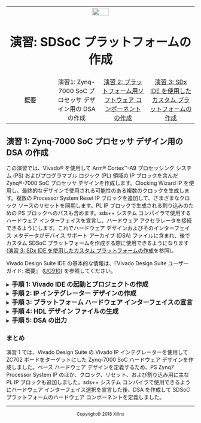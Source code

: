 
<table style="width:100%">
  <tr>

<th width="100%" colspan="6"><img src="https://www.xilinx.com/content/dam/xilinx/imgs/press/media-kits/corporate/xilinx-logo.png" width="30%"/><h1>演習: SDSoC プラットフォームの作成</h2>
</th>

  </tr>
  <tr>
    <td width="17%" align="center"><a href="README.md">概要</a></td>
    <td width="16%" align="center">演習1: Zynq-7000 SoC プロセッサ デザイン用の DSA の作成</td>
    <td width="17%" align="center"><a href="Lab2-Creating-Software-Components.md">演習 2: プラットフォーム用ソフトウェア コンポーネントの作成</a></td>
    <td width="17%" align="center"><a href="Lab3-Creating-Custom-Platform-Using-the-SDx-IDE.md">演習 3: SDx IDE を使用したカスタム プラットフォームの作成</a></td>
  </tr>
</table>

## 演習 1: Zynq-7000 SoC プロセッサ デザイン用の DSA の作成  

この演習では、Vivado&reg; を使用して Arm&reg; Cortex&trade;-A9 プロセッシング システム (PS) およびプログラマブル ロジック (PL) 領域の IP ブロックを含んだ Zynq&reg;-7000 SoC プロセッサ デザインを作成します。Clocking Wizard IP を使用し、最終的なデザインで使用される可能性のある複数のクロックを生成します。複数の Processor System Reset IP ブロックを追加して、さまざまなクロック ソースのリセットを同期します。PL IP ブロックで生成される割り込みのための PS ブロックへのパスも含めます。sds++ システム コンパイラで使用するハードウェア インターフェイスを宣言し、ハードウェア アクセラレータを接続できるようにします。これでハードウェア デザインおよびそのインターフェイス メタデータがデバイス サポート アーカイブ (DSA) ファイルに含まれ、後でカスタム SDSoC プラットフォームを作成する際に使用できるようになります (<a href="Lab3-Creating-Custom-Platform-Using-the-SDx-IDE.md">演習 3: SDx IDE を使用したカスタム プラットフォームの作成</a>を参照)。

Vivado Design Suite IDE の基本的な情報は、『Vivado Design Suite ユーザー ガイド: 概要』 ([UG910](https://japan.xilinx.com/support/documentation/sw_manuals_j/xilinx2018_2/ug910-vivado-getting-started.pdf)) を参照してください。

<details>
<summary><big><strong>手順 1: Vivado IDE の起動とプロジェクトの作成</strong></big></summary>

#### Linux ホスト マシン

シェル プロンプトに次のコマンドを入力します。
   
   1. `source <Xilinx_Install_Directory>/SDx/<Version>/settings64.{sh,csh}`
   2. `vivado`
    
1 つ目のコマンドで Vivado を起動する前に環境変数を設定し、2 つ目のコマンドで Vivado を起動しています。 

#### Windows ホスト マシン

Windows ホスト マシンの場合は、次のいずれかの方法で Vivado を起動します。

   - Vivado デスクトップ アイコンをクリックします。

   - [スタート] メニューから [Xilinx Design Tools] → [Vivado 2018.2] → [Vivado 2018.2] をクリックします。

   - コマンド プロンプト ウィンドウで次のコマンドを入力します。
   
      1. `<Xilinx_Install_Directory>/SDx/<Version>/settings64.bat`
      2. `vivado`
    
     1 つ目のコマンドでは、Vivado を起動する前に環境変数を設定しており、2 つ目のコマンドでは Vivado を起動しています。 

#### Vivado プロジェクトの作成

Vivado プロジェクトを作成する手順は、次のとおりです。

1. 次の図に示す Getting Started ページの [Quick Start] セクションで [Create Project] をクリックします。

    ![](./images/image3.png)

2. New Project ウィザードが開きます。[Next] をクリックします。

    ![](./images/image4.png)
    
   [Project Name] ページが開きます。

3. プロジェクト名を **zynq7_board** に指定します。

4. [Project Location] にダイアログ ボックスに **/tmp** と入力します。

5. [Create project subdirectory] をオンにします。

   ![](./images/image5.png)

6. [Next] をクリックします。[Project Type] ページが開きます。

7. [RTL Project] をオンにします。

    ![](./images/image6.png)

8. [Next] をクリックします。[Add Sources] ページが開きます。

7. [Target language] ドロップダウン リストから [Verilog] を選択します。
8. [Simulator language] ドロップダウン リストから [Mixed] を選択します。

    ![](./images/image7.png)

9. [Next] をクリックします。[Add Constraints] ページが開きます。

    ![](./images/image8.png)

10. [Next] をクリックします。[Default Part] ページが開きます。

11. 使用可能なボードのリストから [ZYNQ-7 ZC702 Evaluation Board] を選択します。

    >**:information_source: ヒント:**
    >検索機能を使用すると、ZC702 をフィルターできます。
    
     ![](./images/image9.png)

12. [Next] をクリックします。

    >**:warning: 警告:**
    >Vivado では、複数のバージョンのボードがサポートされます。正しいボードをターゲットにしていることを確認してください。

13. [New Project Summary] ページでプロジェクトのサマリを確認し、[Finish] をクリックしてプロジェクトを作成します。

    ![](./images/image10.png)

</details>

<details>
<summary><big><strong>手順 2: IP インテグレーター デザインの作成</strong></big></summary>

1. Flow Navigator で [IP INTEGRATOR] を展開表示し、[Create Block Design] をクリックします。
   [Create Block Design] ダイアログ ボックスが開きます。

   ![](./images/image11.png)

2. IP サブシステム デザインの名前を指定します。この例の場合は、**zynq7_board** と指定します。

   >:pushpin: **注記:**
   >[Directory] および [Specify source set] ドロップダウン リストのデフォルト値は変更しないでください。

    ![](./images/image12.png)

    >**:information_source: ヒント:**
    >Vivado プロジェクトに複数のブロック デザインが含まれている場合、SDSoC プラットフォーム デザインを含む IP インテグレーター ブロック デザインの名前は SDSoC プラットフォームと同じ名前にする必要があります。それ以外の場合は、IP インテグレーター ブロック デザインの名前を Vivado プロジェクトや SDSoC プロジェクトと同じにする必要はありません。

3.  [OK] をクリックします。

#### ブロック デザインへの IP の追加

これで複数の IP ブロックを IP インテグレーター デザインに追加できるようになりました。次の表では、追加する IP ブロックと、それらの SDSoC での役割についてまとめています。
<table width="100%">
<tr>
<th>IP ブロック</th><th>の役割</th>
</tr>
<tr>
<td>Zynq-7000 SoC Processor System (PS)</td>
<td>

- キャッシュ階層を含むデュアル コア Arm プロセッサ

- 統合 I/O ペリフェラル

- 外部メモリ インターフェイスを使用した DDR メモリ コントローラー

- PS からプログラマブル ロジック (PL) へのインターコネクト

- PL から PS へのインターコネクト
</td>
</tr>
<tr>
<td>
Processor System Reset ブロック (PL)
</td>
<td>

- PL ロジックのリセット シーケンスおよび同期ブロック

</td>
</tr>
<tr>
<td>
Clocking Wizard (PL)
</td>
<td>

- PL ロジックを駆動する複数の出力クロック ジェネレーター
</td>
</tr>
<tr>
<td>
Concat ブロック (PL)
</td>
<td>

- Zynq-7000 SoC PS 割り込みリクエスト入力に使用される PL 割り込み構造
</td>
</tr>
</table>
<!-- end list -->

1. ブロック デザイン キャンバスで右クリックし、[Add IP] をクリックします。

    または、IP インテグレーター キャンバスの [Add IP] ボタン (**+**) をクリックします。

    ![](/images/image13.png)

2. IP カタログの [Search] ダイアログ ボックスが表示されます。[Search] フィールドに「zynq」と入力して ZYNQ7 Processing System IP を検索します。

   ![](./images/image14.png)

3. [ZYNQ7 Processing System] を選択し、<kbd>Enter</kbd> キーを押してデザインに IP を追加します。

   IP ブロックをダブルクリックしても IP インテグレーター キャンバスに追加できます。

   ![](./images/image15.png)

   ZYNQ7 Processing System が IP インテグレーター キャンバスに追加され、[Tcl Console] ウィンドウにも IP を追加するのに使用したコマンドが表示されます。

   `create_bd_cell -type ip -vlnv xilinx.com:ip:processing_system7:5.5 processing_system7_0`

   >**:pushpin: 注記:**
   >IP インテグレーター ブロック デザインで実行するほとんどの操作に、対応する Tcl コマンドがあります。 
   Tcl コマンドの詳細は、『Vivado Design Suite: Tcl コマンド リファレンス ガイド』 ([UG835]( https://japan.xilinx.com/support/documentation/sw_manuals_j/xilinx2018_2/ug835-vivado-tcl-commands.pdf)) を参照してください。


4.  IP インテグレーターで [Run Block Automation] リンクをクリックします。

    ![](./images/image16.png)

    次の図のように [Run Block Automation] ダイアログ ボックスが開きます。このダイアログ ボックスは、Zynq-7000 SoC IP コア用に FIXED_IO および DDR インターフェイスが作成されることを示しています。[Apply Board Preset] がデフォルトでオンになっているでの、定義済みのボードの利点を生かして PS がコンフィギュレーションされます。

   ![](./images/image17.png)

5.  [OK] をクリックして ZC702 ボードのデフォルト設定を使用します。

    IP インテグレーターの図は、Zynq-7000 SoC プロセッサでブロック オートメーションを実行するとアップデートされます。

    ![](./images/image18.png)

6.  IP インテグレーターの図を右クリックし [Add IP] をクリックして PL にペリフェラルを追加します。

7.  [Search] フィールドに「proc sys res」と入力して Processor System Reset を検索し、<kbd>Enter</kbd> キーを押してデザインに追加します。
    Processor System Reset IP ブロックにより、宣言したプラットフォーム クロックごとに同期リセット信号が作成されます。各リセットは、Clocking Wizard で生成されたクロックに関連付けられます。

    ![](./images/image19.png)

8.  合計 4 つのリセット IP ブロックが必要なので、上記 2 つの手順を繰り返し、Processor System Reset IP のインスタンスをさらに 3 つ追加します。または、Processor System Reset ブロックを複数回コピーして貼り付けます。

9.  **Clocking Wizard** IP ブロックを追加して、プラットフォームに PL クロックを提供します。クロック設定は、この後の手順でカスタマイズします。

    ![](./images/image20.png)

10. **Concat** IP を追加して、PL で生成された割り込みを PS ブロックに接続します。

    ![](./images/image21.png)

    ブロック図は、次のようになるはずです。IP の相対的な位置は異なる場合があります。

    >**:information_source: ヒント:**
    >IP インテグレーターの図は [Zoom In] および [Zoom Out] ボタンを使用するか、該当するキーボード ショートカット (拡大は **Ctrl**+**=**、縮小は **Ctrl**+**-**) を使用すると拡大および縮小できます。

    ![](./images/image22.png)

#### IP の再カスタマイズ

1.  ZYNQ7 Processing System IP ブロックをダブルクリックして、カスタマイズ ウィザードを開きます。

    ![](./images/image23.png)

2.  [Re-customize IP] ダイアログ ボックスでデフォルトのプロセッサ設定を次のように変更します。

    1.  Page Navigator で [PS-PL Configuration] をクリックします。

    2.  [AXI Non Secure Enablement] を展開します。

    3.  [GP Master AXI Interface] を展開します。

    4.  [M AXI GP0 interface] チェック ボックスをオフにします。

        ![](./images/image24.png)
        
    これにより、M_AXI_GP0 と M_AXI_GP1 PS インターフェイスの両方がハードウェア アクセラレータの接続ポイントとして使用できるようになります。デフォルトの PS 設定では、M_AXI_GP0 インターフェイスが PS での使用のために予約されています。オフにすると、このインターフェイスが空いて、SDx ツールで使用できるようになります。     

3.  Page Navigator で次を実行します。 

    1.  [Interrupts] をクリックします。

    2.  [Fabric Interrupts] チェック ボックスをオンにします。

    3.  [Fabric Interrupts] を展開します。

    4.  [PL-PS Interrupts Ports] を展開します。
    
    5.  [IRQ_F2P[15:0]] チェック ボックスをオンにします。

        ![](./images/image25.png)
    
        これで、最大 16 個の PL 割り込みが PS 割り込み入力ポートで処理できるようになりました。オンにすると、PS-PL 割り込みインターフェイスがイネーブルになり、PL Concat IP ブロックの片側で使用されます。Concat IP ブロックの反対側は sds++ システム コンパイラで使用できるように宣言され、PS への PL 割り込みが必要に応じて配線されます。

    6.  [OK] をクリックします。

4.  Clocking Wizard IP をダブルクリックして再カスタマイズします。

5.  [Re-customize IP] ダイアログ ボックスの [Clocking Options] タブで、[Primary Clock] の [Input Frequency] チェック ボックスをオンにし、値を 50.000 に変更します。PS では 50 MHz のクロックが生成され、Clocking Wizard IP への入力に使用されます。

7.  [Output Clocks] タブをクリックし、**clk_out2**、**clk_out3**、および **clk_out4** 出力クロックのチェック ボックスをオンにして追加します。[Output Freq (MHz)] の [Requested] 列の下の出力周波数を次のように設定します。

    - clk_out1 -\> 100.000

    - clk_out2 -\> 142.000

    - clk_out3 -\> 166.000

    - clk_out4 -\> 200.000

    PL 領域にさまざまな周波数を追加しておくと、ベース プラットフォームの柔軟性が増します。複数のクロック ソースがプラットフォームから使用できると、ベース プラットフォームを定義し直さなくても SDx ハードウェア アクセラレータで入力クロック ソースが変更できるようになります。

8.  [Output Clocks] タブでスクロール ダウンし、次の図に示すように [Reset Type] の [Active Low] をオンにします。

    ![](./images/image26.png)

9.  [OK] をクリックして Concat IP の [Re-customize IP] ダイアログ ボックスを閉じます。

10. **Concat** IP ブロックをダブルクリックして [Re-Customize IP] ダイアログ ボックスを開きます。sds++ システム コンパイラは PL 割り込みを Concat IP ブロックを介して PS ブロックに配線します。

11. 次のように [Number of Ports] フィールドを 1 に変更します。

    これにより、ほかの目的に予約されているものがなくなるので、sds++ システム コンパイラで Concat IP を介した PS ブロックへの配線に最大数の PL 割り込みを使用できるようになります。

    ![](./images/image27.png)

13. [OK] をクリックして Concat IP の [Re-customize IP] ダイアログ ボックスを閉じます。

    IP インテグレーター ブロック図は次のようになります。

    ![](./images/image28.png)

#### 設計アシスタンスの使用

設計アシスタンスを使用すると、Clocking Wizard と Processor System Reset ブロックを自動的に Zynq-7000 SoC プロセッシング システムに接続できます。

1.  [Run Connection Automation] をクリックします。[Run Connection Automation] ダイアログ ボックスが開きます。

    ![](./images/image29.png)

2.  次の図に示すように IP のクロック オプションを設定します。コネクション オートメーションを実行する各インターフェイスを選択すると、右側に選択したインターフェイスの説明とオプションが表示されます。

    ![](./images/image30.png)

3.  オートメーション オプションが次のように設定されていることを確認します。

    <table>
    <thead>
    <tr class="header">
    <th><strong>接続</strong></th>
    <th><strong>説明</strong></th>
    <th><strong>設定</strong></th>
    </tr>
    </thead>
    <tbody>
    <tr class="odd">
    <td><strong>clk_wiz_0</strong><br />
    - clk_in1</td>
    <td>Clocking Wizard の入力クロック。</td>
    <td><em><strong>/processing_system7_0/FCLK_CLK0 (50 MHz</strong></em>) が [Clock Source] オプションのデフォルトとして選択されます。デフォルト値のままにします。</td>
    </tr>
    <tr class="even">
    <td><strong>proc_sys_reset_0<br />
    </strong>- slowest_sync_clk</td>
    <td>このリセットが同期されるクロック ソース。</td>
    <td>[Clock Source] オプションのドロップダウン リストから <strong>/clk_wiz_0/clk_out1 (100 MHz)</strong> を選択します。</td>
    </tr>
    <tr class="odd">
    <td><strong>proc_sys_reset_1<br />
    </strong>- slowest_sync_clk</td>
    <td>このリセットが同期されるクロック ソース。</td>
    <td>[Clock Source] オプションのドロップダウン リストから <strong>/clk_wiz_0/clk_out2 (142 MHz)</strong> を選択します。</td>
    </tr>
    <tr class="even">
    <td><strong>proc_sys_reset_2<br />
    </strong>- slowest_sync_clk</td>
    <td>このリセットが同期されるクロック ソース。</td>
    <td>[Clock Source] オプションのドロップダウン リストから <strong>/clk_wiz_0/clk_out3 (166 MHz)</strong> を選択します。</td>
    </tr>
    <tr class="odd">
    <td><strong>proc_sys_reset_3<br />
    </strong>- slowest_sync_clk</td>
    <td>このリセットが同期されるクロック ソース。</td>
    <td>[Clock Source] オプションのドロップダウン リストから <strong>/clk_wiz_0/clk_out4 (200 MHz)</strong> を選択します。</td>
    </tr>
    </tbody>
    </table>

4.  [OK] をクリックすると、設定が保存され、[Run Connection Automation] ダイアログ ボックスが閉じます。

#### デザインの残りの部分の手動接続

複数のデザイン依存ソースを持つ可能性のある接続を手動でして、デザインを終了します。このプラットフォーム例の場合、PS ブロックで生成されたリセット出力を使用して PL 側のロジックのリセット入力を制御します。特に、Processor System Reset IP ブロックおよび Clocking Wizard のクロック ソースをこの方法で接続します。また、PL Processor System Reset ブロックはクロック ソースがリクエストされた周波数にロックされるまでリセット ステートのままにします。さらに、PL で生成された割り込みは PS ブロックの割り込みリクエスト入力に接続します。

1.  ZYNQ7 Processing System IP の **FCLK_RESET0_N** 出力ピンを Clocking Wizard の **resetn** 入力ピンに接続します。

2.  ZYNQ7 Processing System IP の **FCLK_RESET0_N** 出力ピンを Processor System Reset IP ブロックの (proc_sys_reset_0、proc_sys_reset_1、proc_sys_reset_2、proc_sys_reset_3) の **ext_reset_in ** ピンに接続します。

3.  Clocking Wizard IP の **locked** 出力ピンを Processor System Reset IP ブロック (proc_sys_reset_0、proc_sys_reset_1、proc_sys_reset_2、proc_sys_reset_3) の **dcm_locked** 入力ピンに接続します。

4.  Concat ブロックの **dout[0:0]** 出力ピンを ZYNQ7 Processing System IP ブロックの **IRQ_F2P[0:0]** 入力ピンに接続します。

5.  [Regenerate Layout] ボタンをクリックし、ブロック デザインを描画し直します。

6.  この段階でブロック図は次のようになります。

    ![](./images/image31.png)

7.  [Validate] ボタンをクリックしてデザインが正しいかどうかを検証します。

    ![](./images/image32.png)

8.  [OK] をクリックして [Validate Design] ダイアログ ボックスを閉じます。

9.  ツールバーのフロッピー ディスク アイコンをクリックするか **Ctrl**+**S** キーを押して、ブロック デザインを保存します。

</details>

<details>
<summary><big><strong>手順 3: プラットフォーム ハードウェア インターフェイスの宣言</strong></big></summary>

IP インテグレーターのハードウェア プラットフォーム デザインを終了したら、SDSoC アクセラレータの接続ポイントとして使用可能なハードウェア インターフェイスおよびそれらと通信するデータ ムーバーを宣言する必要があります。これらの宣言は、プラットフォーム名を定義して、sds++ システム コンパイラで使用可能な特定のクロック、割り込み、およびバス インターフェイスを指定するプラットフォーム (PFM) プロパティを設定するとデザインに追加され、ハードウェア アクセラレーションで拡張されたシステムを作成するのに使用できます。これらのプロパティはプロジェクトに保存されます。

PFM プロパティはブロック デザイン (BD) 内に含まれるので、既存プラットフォームから開始して変更をすると、プロパティ セットがそのプラットフォーム用のものにはならず、ハードウェア プラットフォームが無効になることがあります。このような場合は、競合のある PFM プロパティの設定を解除してください。

この演習では、[Platform Interfaces] ウィンドウを使用してハードウェア インターフェイスを宣言します。  これらの PFM はブロック デザインに追加されます。  Vivado の [Block Properties] タブまたは [Tcl Console] ウィンドウを使用しても、ハードウェア インターフェイスを宣言する PFM プロパティを設定できます。  同等の結果になる Tcl コマンドは、このセクションの最後に示します。

このブロック デザインには、Clocking Wizard を使用して生成された異なるクロックが 4 つ含まれています。この演習では、このクロックの 1 つのみをイネーブルにし、それ以外は SDx IDE で使用できるようにします。SDx IDE を使用すると、ハードウェアでアクセラレーションする関数とハードウェア アクセラレータのクロック ソースを選択できます。同様に、ハードウェア関数とのデータ移動に使用可能な AXI ポートを宣言します。これらの AXI ポートはブロック デザインには直接表示されないこともありますが、SDx 環境で使用できるように PFM プロパティ設定には含まれます。

#### [Platform Interfaces] タブでのイネーブル

1.  Vivado のメイン メニューで [Window] → [Platform Interfaces] をクリックします。

2.  [Enable platform interfaces] リンクをクリックして [Platform Interfaces] タブを開きます。

    ![](./images/image33.png)

    [Platform Interfaces] タブには、ブロック デザイン内で使用可能なインターフェイスすべてが表示され、オン/オフにすることで、SDx 環境でハードウェア アクセラレータを作成する際に使用できるかどうかを指定できます。インターフェイスまたは選択したインターフェイスのグループを右クリックし、[Enable] をクリックすると、インターフェイス名の前の淡色表示のアイコンが色付きのアイコンに変わります。インターフェイスをイネーブルにすると、SDx ツールで使用できるようになります。

    ![](./images/image34.png)

#### プラットフォーム名
[Platform Interfaces] タブでイネーブルにすると、ブロック デザインのプラットフォーム名のプロパティが自動的に設定されます。プラットフォームのベンダー、ライブラリ、名前、およびバージョンは、[Source File Properties] ウィンドウのブロック デザインの [Properties] タブの PFM_NAME プロパティで変更できます。プロパティ テキスト ボックスの右側の鉛筆アイコンをクリックすると、プロパティを編集できます。このチュートリアルでは、既に設定済みのデフォルトをそのまま使用します。

![](./images/image35.png)

#### プラットフォーム クロック

Clocking Wizard で生成された 4 つの出力クロックは、次の図のように **clk_wiz_0** クロック (**clk_out1**、**clk_out2**、**clk_out3**、**clk_out4**) を [Platform Interfaces] タブでイネーブルにすると、sds++ システム コンパイラで使用できるように宣言されます。[Platform Interface Properties] ウィンドウでは、**is_default** プロパティがオンになっているので、**clk_out1** がデフォルトのアクセラレータ クロックとして選択されています。宣言されたクロックには、Processor System Reset IP ブロックを使用して同期済みリセット信号が関連付けられている必要があります。宣言されたクロックは、それぞれ [Platform Interface Properties] ダイアログ ボックスの **proc_sys_reset** プロパティで関連付けることができます。複数のプラットフォーム クロック周波数を指定すると、Vivado インプリメンテーション ツールが起動されたときに、配線されてタイミング制約を満たす可能性の高いアクセラレータ クロックを選択できるようになります。特定のクロック周波数を選択してタイミングが満たされなかった場合は、より周波数の小さなクロック ソースで問題が回避できることがあります。

   >**:pushpin: 注記:**
   >範囲を選択するには、ラインをクリックして、<kbd>Shift</kbd> キーを押しながら別のラインをクリックすると、その間にあるラインを選択できます。


1. **clk_wiz_0** クロックをそれぞれ右クリックして [Enable] をオンにします。

2. **clk_out1**、**clk_out2**、**clk_out3**、**clk_out4** をイネーブルにします。

4.  [Platform Interfaces] タブで [clk_out1] を選択します。

5.  clk_out1 の [Platform Interfaces Properties] の [Options] タブで [is_default] チェック ボックスをオンにします。

    ![](./images/image36.png)

#### プラットフォーム AXI ポート

このカスタム プラットフォームの場合、sds++ システム コンパイラで使用できるように、すべての Zynq-7000 SoC PS 側のマスターおよびスレーブ AXI ポートが宣言されています。FCLK_CLK0 インターフェイスは既に Clocking Wizard IP に 50.000 MHz 入力クロックを提供するためにハードウェアで使用されているので、SDx アクセラレータでの使用目的にはイネーブルにしません。

FCLK_CLK0 以外の各 **processing_system_7_0** インターフェイス (**M_AXI_GP0**、**M_AXI_GP1**、**S_AXI_ACP**、**S_AXI_HP0**、**S_AXI_HP1**、**S_AXI_HP2**、**S_AXI_HP3**) を右クリックし、[Enable] をクリックします。

![](./images/image37.png)

#### プラットフォーム割り込み

PL ロジックからの割り込みソースは **Concat** IP ブロックを介して Zynq-7000 SoC の割り込みリクエスト入力ポートに接続する必要があります。次の図は、sds++ システム コンパイラで使用できるように 16 個の割り込みソースがイネーブルになっています。

**xlconcat_0** 入力の **In0** から **In15** を右クリックし、[Enable] を選択します。


![](./images/image38.png)

[Platform Interfaces] タブから設定したプロパティは、プラットフォーム インターフェイス (processesing_system_7_0、clk_wiz_0、xlconcat_0) をクリックすると、[Block Properties] ダイアログ ボックスの PFM プロパティに表示されます。次の図は、xlconcat_0 の PFM プロパティを示しています。

![](./images/image39.png)

#### Tcl コンソール コマンド

次に示すコマンドは参照用であり、前のセクションで説明したように [Platform Interfaces] タブでイネーブル/ディスエーブルにしてプラットフォーム プロパティを設定した場合は必要ありません。Vivado ジャーナルまたはログ ファイルからは、[Platform Interfaces] タブで実行された動作で生成された Tcl コマンドの履歴を確認できます。

1.  PFM NAME
    ```
    set_property PFM_NAME “vendor:lib:zynq7_board:1.0”\  
    [get_files [get_property FILE_NAME [get_bd_designs]]]
    ```
2.  PFM CLOCK
    ```
        set_property PFM.CLOCK {\  
        clk_out1 {id “1” is_default “true”\  
        proc_sys_reset “proc_sys_reset_0”}\  
        clk_out2 {id “2” is_default “false”\ 
        proc_sys_reset “proc_sys_reset_1”}\  
        clk_out3 {id “3” is_default “false”\  
        proc_sys_reset “proc_sys_reset_2”}\  
        clk_out4 {id “4” is_default “false”\  
        proc_sys_reset “proc_sys_reset_3”}\  
        } [get_bd_cells /clk_wiz_0]
    ```
3.  PFM AXI ポート
    ```
        set_property PFM.AXI_PORT {\  
        M_AXI_GP0 {memport “M_AXI_GP” sptag “” memory “”}\  
        M_AXI_GP1 {memport “M_AXI_GP” sptag “” memory “”}\ 
        S_AXI_ACP {memport “S_AXI_ACP” sptag “” memory “”}\  
        S_AXI_HP0 {memport “S_AXI_HP” sptag “” memory “”}\  
        S_AXI_HP1 {memport “S_AXI_HP” sptag “” memory “”}\  
        S_AXI_HP2 {memport “S_AXI_HP” sptag “” memory “”}\  
        S_AXI_HP3 {memport “S_AXI_HP” sptag “” memory “”}\  
        } [get_bd_cells /processing_system7_0]
    ```
4.  PFM 割り込み
    ```
        set_property PFM.IRQ {\  
        In0 {} In1 {} In2 {} In3 {} In4 {} In5 {} In6 {} In7 {}\  
        In8 {} In9 {} In10 {} In11 {} In12 {} In13 {} In14 {} In15 {}\ 
        } [get_bd_cells /xlconcat_0]
    ```
</details>

<details>
<summary><big><strong>手順 4: HDL デザイン ファイルの生成</strong></big></summary>

デザインの HDL ファイルを生成します。

1. [Sources] ウィンドウで **zynq7_board.bd** ブロック デザインを右クリックし、[Generate Output Products] をクリックします。

    ![](./images/image40.png)

2. [Generate] をクリックします。

    ![](./images/image41.png)

3. [Design Runs] ウィンドウにチェックマークが表示されていれば、zynq7_board 出力が生成されています。

    ![](./images/image42.png)

4. IP インテグレーター ブロック デザインの最上位 HDL ラッパーを生成します。

5. [Sources] ウィンドウで **zynq7_board.bd** を右クリックし、[Create HDL Wrapper] をクリックします。

   ![](./images/image43.png)

6. [OK] をクリックします。

    ![](./images/image44.png)

7. Flow Navigator で [Generate Bitstream] をクリックします。


> これで SDSoC アクセラレーションのないハードウェア デザインを含む Zynq-7000 SoC ビットストリームが生成されました。このビットストリームは、ハードウェア アクセラレータを生成するために SDx IDE でデザインを実行する前に、ハードウェア機能をチェックするために使用できます。
</details>

<details>
<summary><big><strong>手順 5: DSA の出力</strong></big></summary>

ここまでで、IP インテグレーター ハードウェア デザインを PFM プロパティ デザイン メタデータと一緒にデバイス サポート アーカイブ (DSA) (SDSoC プラットフォームの定義の一部になった) に含めることができるようになりました。

1.  [Tcl Console] ウィンドウに次のように入力し、<kbd>Enter</kbd> キーを押します。

    `write_dsa -force -include_bit /<project dir>/<project name>/<project name>.dsa`

2.  [Tcl Console] ウィンドウに次のように入力し、DSA を確認します。

    `validate_dsa /<project dir>/<project name>/<project name>.dsa`

    ![](./images/image45.png)

3.  DSA を確認したら、Vivado GUI を閉じます。

</details>

### まとめ

演習 1 では、Vivado Design Suite の Vivado IP インテグレーターを使用して ZC702 ボードをターゲットにした Zynq-7000 SoC ハードウェア デザインを作成しました。ベース ハードウェア デザインを定義するため、PS Zynq7 Processor System IP のほか、クロック、リセット、および割り込み用に主な PL IP ブロックも追加しました。sds++ システム コンパイラで使用できるようにハードウェア インターフェイス選択を宣言した後、DSA を作成して SDSoC プラットフォームのハードウェア コンポーネントを定義しました。

<hr/>
<p align="center"><sup>Copyright&copy; 2018 Xilinx</sup></p>
